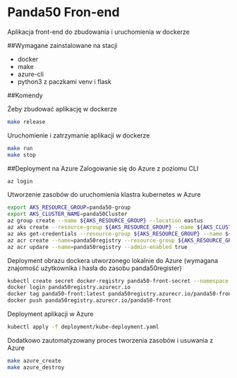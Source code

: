 # Panda50 Fron-end
Aplikacja front-end do zbudowania i uruchomienia w dockerze

##Wymagane zainstalowane na stacji

- docker
- make
- azure-cli
- python3 z paczkami venv i flask

##Komendy

Żeby zbudować aplikację w dockerze
```bash
make release
```

Uruchomienie i zatrzymanie aplikacji w dockerze
```bash
make run
make stop
```

##Deployment na Azure
Zalogowanie się do Azure z poziomu CLI

```bash
az login
```

Utworzenie zasobów do uruchomienia klastra kubernetes w Azure

```bash
export AKS_RESOURCE_GROUP=panda50-group
export AKS_CLUSTER_NAME=panda50Cluster
az group create --name ${AKS_RESOURCE_GROUP} --location eastus
az aks create --resource-group ${AKS_RESOURCE_GROUP} --name ${AKS_CLUSTER_NAME} --node-count 1 --generate-ssh-keys
az aks get-credentials --resource-group ${AKS_RESOURCE_GROUP} --name ${AKS_CLUSTER_NAME}
az acr create --name=panda50registry --resource-group ${AKS_RESOURCE_GROUP} --sku Basic --location eastus
az acr updare --name=panda50registry --admin-enabled true
```

Deployment obrazu dockera utworzonego lokalnie do Azure (wymagana znajomość użytkownika i hasła do zasobu panda50register)
```bash
kubectl create secret docker-registry panda50-front-secret --namespace default --docker-server=panda50registry.azurecr.io --docker-username=<username> --docker-password=<password>
docker login panda50registry.azurecr.io
docker tag panda50-front:latest panda50registry.azurecr.io/panda50-front:latest
docker push panda50registry.azurecr.io/panda50-front
```

Deployment aplikacji w Azure
```bash
kubectl apply -f deployment/kube-deployment.yaml
```

Dodatkowo zautomatyzowany proces tworzenia zasobów i usuwania z Azure

```bash
make azure_create
make azure_destroy
```
